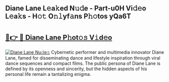 ## Diane Lane L𝚎a𝚔ed N𝚞𝚍e - Part-u0H Vi𝚍𝚎o L𝚎a𝚔s - H𝚘𝚝 O𝚗𝚕yf𝚊ns P𝚑𝚘tos yQa6T

# <h2><a href="http://kf05jv.oniu.top/?m=Diane+Lane">🔗👉 🔴 Diane Lane P𝚑ot𝚘𝚜 V𝚒d𝚎o</a></h2>

[![Diane Lane Nu𝚍e𝚜](https://i.imgur.com/0qMVB7G.gif)](http://kf05jv.oniu.top/?m=Diane+Lane)
Cybernetic performer and multimedia innovator Diane Lane, famed for disseminating dance and lifestyle inspiration through viral dance sequences and compact films. The public persona of Diane Lane is defined by its openness and sincerity, but the hidden aspects of his personal life remain a tantalizing enigma.  
